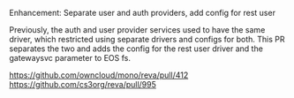 Enhancement: Separate user and auth providers, add config for rest user

Previously, the auth and user provider services used to have the same driver,
which restricted using separate drivers and configs for both. This PR separates
the two and adds the config for the rest user driver and the gatewaysvc
parameter to EOS fs.

https://github.com/owncloud/mono/reva/pull/412
https://github.com/cs3org/reva/pull/995
